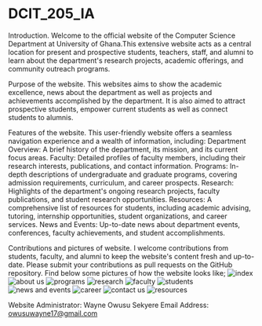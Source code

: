# DCIT_205_IA
Introduction.
Welcome to the official website of the Computer Science Department at University of Ghana.This extensive website acts as a central location for present and prospective students, teachers, staff, and alumni to learn about the department's research projects, academic offerings, and community outreach programs.

Purpose of the website.
This websites aims to show the academic excellence, news about the department as well as projects and achievements accomplished by the department. It is also aimed to attract prospective students, empower current students as well as connect students to alumnis.

Features of the website.
This user-friendly website offers a seamless navigation experience and a wealth of information, including:
Department Overview: A brief history of the department, its mission, and its current focus areas.
Faculty: Detailed profiles of faculty members, including their research interests, publications, and contact information.
Programs: In-depth descriptions of undergraduate and graduate programs, covering admission requirements, curriculum, and career prospects.
Research: Highlights of the department's ongoing research projects, faculty publications, and student research opportunities.
Resources: A comprehensive list of resources for students, including academic advising, tutoring, internship opportunities, student organizations, and career services.
News and Events: Up-to-date news about department events, conferences, faculty achievements, and student accomplishments.

Contributions and pictures of website.
I welcome contributions from students, faculty, and alumni to keep the website's content fresh and up-to-date. Please submit your contributions as pull requests on the GitHub repository.
Find below some pictures of how the website looks like;
![index](https://github.com/wayne-os/11147008_DCIT_205_IA/assets/149197452/7fb2fee6-9c50-4576-81a9-f06ed1c4ddf2)
![about us](https://github.com/wayne-os/11147008_DCIT_205_IA/assets/149197452/829ff19c-181c-44cc-a852-d67aa5076459)
![programs](https://github.com/wayne-os/11147008_DCIT_205_IA/assets/149197452/bc7cd508-d6d4-4895-8ac0-6943e317990f)
![research](https://github.com/wayne-os/11147008_DCIT_205_IA/assets/149197452/e94ef33c-b9f8-4ca1-acc3-31e325e29511)
![faculty](https://github.com/wayne-os/11147008_DCIT_205_IA/assets/149197452/192f8950-7d2b-48c6-986a-dda5bd25b0a9)
![students](https://github.com/wayne-os/11147008_DCIT_205_IA/assets/149197452/eb353105-de1d-4276-ba4c-91a37597c358)
![news and events](https://github.com/wayne-os/11147008_DCIT_205_IA/assets/149197452/aea69bca-70ca-4ac4-b247-2ae92cb7d1f7)
![career](https://github.com/wayne-os/11147008_DCIT_205_IA/assets/149197452/0f41472e-b0e1-4d3e-9500-40247acf5bd5)
![contact us](https://github.com/wayne-os/11147008_DCIT_205_IA/assets/149197452/5a699396-2437-4e6d-9c77-b2cfc624776b)
![resources](https://github.com/wayne-os/11147008_DCIT_205_IA/assets/149197452/6274e698-7db2-4869-911a-ea52cce76757)


Website Administrator: Wayne Owusu Sekyere
Email Address: owusuwayne17@gmail.com

